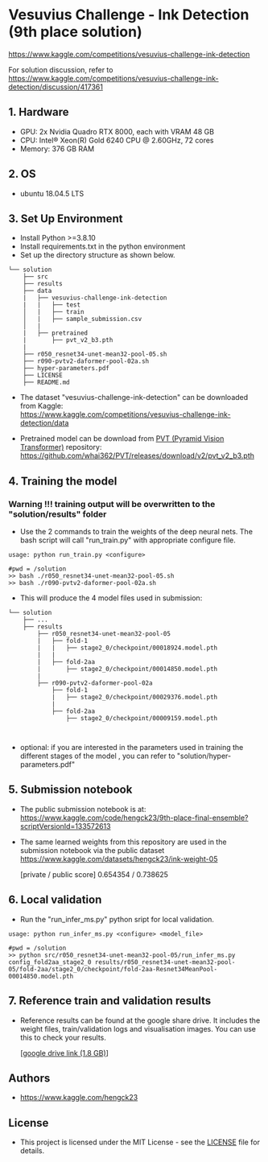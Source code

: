 # Vesuvius Challenge - Ink Detection (9th place  solution)
https://www.kaggle.com/competitions/vesuvius-challenge-ink-detection

For solution discussion, refer to https://www.kaggle.com/competitions/vesuvius-challenge-ink-detection/discussion/417361


## 1. Hardware  
- GPU: 2x Nvidia Quadro RTX 8000, each with VRAM 48 GB
- CPU: Intel® Xeon(R) Gold 6240 CPU @ 2.60GHz, 72 cores
- Memory: 376 GB RAM

## 2. OS 
- ubuntu 18.04.5 LTS

## 3. Set Up Environment
- Install Python >=3.8.10
- Install requirements.txt in the python environment
- Set up the directory structure as shown below.
``` 
└── solution
    ├── src 
    ├── results
    ├── data
    |   ├── vesuvius-challenge-ink-detection
    |   |   ├── test
    │   |   ├── train
    │   |   ├── sample_submission.csv
    │   |   
    |   ├── pretrained   
    |       ├── pvt_v2_b3.pth
    | 
    ├── r050_resnet34-unet-mean32-pool-05.sh   
    ├── r090-pvtv2-daformer-pool-02a.sh  
    ├── hyper-parameters.pdf
    ├── LICENSE 
    ├── README.md 
```

- The dataset "vesuvius-challenge-ink-detection" can be downloaded from Kaggle:  
https://www.kaggle.com/competitions/vesuvius-challenge-ink-detection/data

- Pretrained model can be download from [PVT (Pyramid Vision Transformer)](https://github.com/whai362/PVT) repository:  
https://github.com/whai362/PVT/releases/download/v2/pvt_v2_b3.pth


## 4. Training the model

### Warning !!! training output will be overwritten to the "solution/results" folder 

- Use the 2 commands to train the weights of the deep neural nets. The bash script will call "run_train.py" with appropriate configure file.
```
usage: python run_train.py <configure>

#pwd = /solution
>> bash ./r050_resnet34-unet-mean32-pool-05.sh
>> bash ./r090-pvtv2-daformer-pool-02a.sh
```
- This will produce the 4 model files used in submission:
``` 
└── solution
    ├── ...
    ├── results
        ├── r050_resnet34-unet-mean32-pool-05
        |   ├── fold-1 
        |   |   ├── stage2_0/checkpoint/00018924.model.pth
        |   |      
        |   ├── fold-2aa
        |       ├── stage2_0/checkpoint/00014850.model.pth
        |   
        ├── r090-pvtv2-daformer-pool-02a
            ├── fold-1 
            |   ├── stage2_0/checkpoint/00029376.model.pth
            |      
            ├── fold-2aa
                ├── stage2_0/checkpoint/00009159.model.pth
      
 
```
- optional: if you are interested in the parameters used in training the different stages of the model , you can refer to "solution/hyper-parameters.pdf"


## 5. Submission notebook
 - The public submission notebook is at:
https://www.kaggle.com/code/hengck23/9th-place-final-ensemble?scriptVersionId=133572613
 - The same learned weights from this repository are used in the submission notebook via the public dataset https://www.kaggle.com/datasets/hengck23/ink-weight-05

   [private / public score] 0.654354 / 0.738625


## 6. Local validation

- Run the "run_infer_ms.py" python sript for local validation.

```commandline
usage: python run_infer_ms.py <configure> <model_file>

#pwd = /solution
>> python src/r050_resnet34-unet-mean32-pool-05/run_infer_ms.py config_fold2aa_stage2_0 results/r050_resnet34-unet-mean32-pool-05/fold-2aa/stage2_0/checkpoint/fold-2aa-Resnet34MeanPool-00014850.model.pth

```

## 7. Reference train and validation results
- Reference results can be found at the google share drive. It includes the weight files, train/validation logs and visualisation images. You can use this to check your results.

  [[google drive link (1.8 GB)](https://drive.google.com/drive/folders/1LF77aNJhFXQDzn_pVclAc9H2z5ZlGWXt?usp=sharing)]

## Authors

- https://www.kaggle.com/hengck23

## License

- This project is licensed under the MIT License - see the [LICENSE](LICENSE) file for details. 



